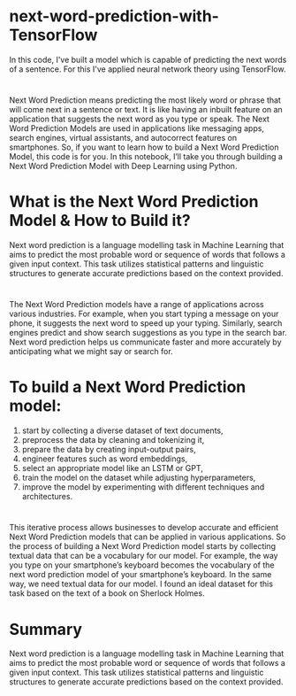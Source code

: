 # next-word-prediction-with-TensorFlow
In this code, I've built a model which is capable of predicting the next words of a sentence. For this I've applied neural network theory using TensorFlow.

#
Next Word Prediction means predicting the most likely word or phrase that will come next in a sentence or text. It is like having an inbuilt feature on an application that suggests the next word as you type or speak. The Next Word Prediction Models are used in applications like messaging apps, search engines, virtual assistants, and autocorrect features on smartphones.
So, if you want to learn how to build a Next Word Prediction Model, this code is for you. In this notebook, I’ll take you through building a Next Word Prediction Model with Deep Learning using Python.

# What is the Next Word Prediction Model & How to Build it?
Next word prediction is a language modelling task in Machine Learning that aims to predict the most probable word or sequence of words that follows a given input context. This task utilizes statistical patterns and linguistic structures to generate accurate predictions based on the context provided.

#
The Next Word Prediction models have a range of applications across various industries. For example, when you start typing a message on your phone, it suggests the next word to speed up your typing. Similarly, search engines predict and show search suggestions as you type in the search bar. Next word prediction helps us communicate faster and more accurately by anticipating what we might say or search for.

# To build a Next Word Prediction model:
1.	start by collecting a diverse dataset of text documents, 
2.	preprocess the data by cleaning and tokenizing it, 
3.	prepare the data by creating input-output pairs, 
4.	engineer features such as word embeddings, 
5.	select an appropriate model like an LSTM or GPT, 
6.	train the model on the dataset while adjusting hyperparameters,
7.	improve the model by experimenting with different techniques and architectures.

#
This iterative process allows businesses to develop accurate and efficient Next Word Prediction models that can be applied in various applications.
So the process of building a Next Word Prediction model starts by collecting textual data that can be a vocabulary for our model. For example, the way you type on your smartphone’s keyboard becomes the vocabulary of the next word prediction model of your smartphone’s keyboard. In the same way, we need textual data for our model.
I found an ideal dataset for this task based on the text of a book on Sherlock Holmes.

# Summary
Next word prediction is a language modelling task in Machine Learning that aims to predict the most probable word or sequence of words that follows a given input context. This task utilizes statistical patterns and linguistic structures to generate accurate predictions based on the context provided.
